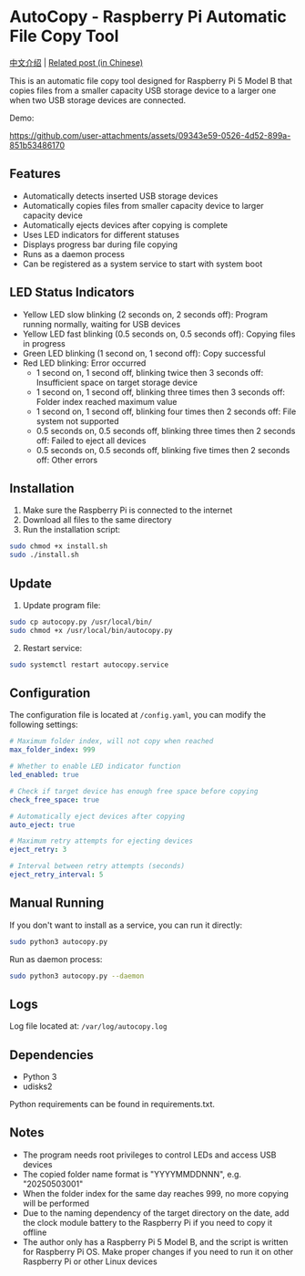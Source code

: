 # AutoCopy - Raspberry Pi Automatic File Copy Tool

[中文介绍](./README-zh.md) | [Related post (in Chinese)](https://4ading.com/posts/auto-backup-device-made-of-rasberry-pi/)

This is an automatic file copy tool designed for Raspberry Pi 5 Model B that copies files from a smaller capacity USB storage device to a larger one when two USB storage devices are connected.

Demo:

https://github.com/user-attachments/assets/09343e59-0526-4d52-899a-851b53486170

## Features

- Automatically detects inserted USB storage devices
- Automatically copies files from smaller capacity device to larger capacity device
- Automatically ejects devices after copying is complete
- Uses LED indicators for different statuses
- Displays progress bar during file copying
- Runs as a daemon process
- Can be registered as a system service to start with system boot

## LED Status Indicators

- Yellow LED slow blinking (2 seconds on, 2 seconds off): Program running normally, waiting for USB devices
- Yellow LED fast blinking (0.5 seconds on, 0.5 seconds off): Copying files in progress
- Green LED blinking (1 second on, 1 second off): Copy successful
- Red LED blinking: Error occurred
  - 1 second on, 1 second off, blinking twice then 3 seconds off: Insufficient space on target storage device
  - 1 second on, 1 second off, blinking three times then 3 seconds off: Folder index reached maximum value
  - 1 second on, 1 second off, blinking four times then 2 seconds off: File system not supported
  - 0.5 seconds on, 0.5 seconds off, blinking three times then 2 seconds off: Failed to eject all devices
  - 0.5 seconds on, 0.5 seconds off, blinking five times then 2 seconds off: Other errors

## Installation

1. Make sure the Raspberry Pi is connected to the internet
2. Download all files to the same directory
3. Run the installation script:
  ```bash
  sudo chmod +x install.sh
  sudo ./install.sh
  ```

## Update

1. Update program file:
  ```bash
  sudo cp autocopy.py /usr/local/bin/
  sudo chmod +x /usr/local/bin/autocopy.py
  ```

2. Restart service:
  ```bash
  sudo systemctl restart autocopy.service
  ```

## Configuration

The configuration file is located at `/config.yaml`, you can modify the following settings:

```yaml
# Maximum folder index, will not copy when reached
max_folder_index: 999

# Whether to enable LED indicator function
led_enabled: true

# Check if target device has enough free space before copying
check_free_space: true

# Automatically eject devices after copying
auto_eject: true

# Maximum retry attempts for ejecting devices
eject_retry: 3

# Interval between retry attempts (seconds)
eject_retry_interval: 5
```

## Manual Running

If you don't want to install as a service, you can run it directly:

```bash
sudo python3 autocopy.py
```

Run as daemon process:

```bash
sudo python3 autocopy.py --daemon
```

## Logs

Log file located at: `/var/log/autocopy.log`

## Dependencies

- Python 3
- udisks2

Python requirements can be found in requirements.txt.

## Notes

- The program needs root privileges to control LEDs and access USB devices
- The copied folder name format is "YYYYMMDDNNN", e.g. "20250503001"
- When the folder index for the same day reaches 999, no more copying will be performed
- Due to the naming dependency of the target directory on the date, add the clock module battery to the Raspberry Pi if you need to copy it offline
- The author only has a Raspberry Pi 5 Model B, and the script is written for Raspberry Pi OS. Make proper changes if you need to run it on other Raspberry Pi or other Linux devices
